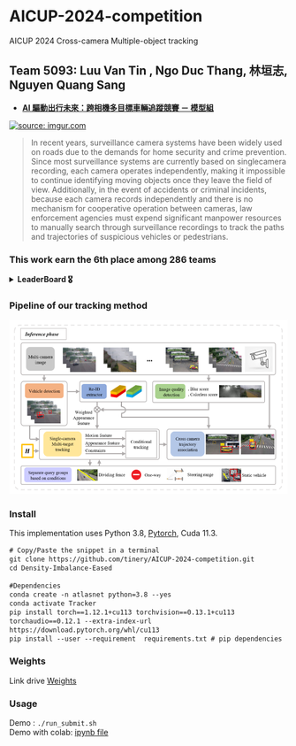 # AICUP-2024-competition
AICUP 2024 Cross-camera Multiple-object tracking

## Team 5093: Luu Van Tin , Ngo Duc Thang, 林垣志, Nguyen Quang Sang 
- [**AI 驅動出行未來：跨相機多目標車輛追蹤競賽 － 模型組**](https://tbrain.trendmicro.com.tw/Competitions/Details/33)  
  
<a href="https://tbrain.trendmicro.com.tw/Competitions/Details/33"><img src="https://i.imgur.com/3nfLbdW.png" title="source: imgur.com" /></a>  
> In recent years, surveillance camera systems have been widely used on roads due to the demands for
home security and crime prevention. Since most surveillance systems are currently based on singlecamera recording, each camera operates independently, making it impossible to continue identifying
moving objects once they leave the field of view. Additionally, in the event of accidents or criminal
incidents, because each camera records independently and there is no mechanism for cooperative
operation between cameras, law enforcement agencies must expend significant manpower resources to
manually search through surveillance recordings to track the paths and trajectories of suspicious vehicles
or pedestrians. 

### This work earn the 6th place among 286 teams
<details>
  <summary><b>LeaderBoard 🎖️</b></summary>
![image](https://github.com/Louislin0128/AICUP-2024-competition/photo/lb.png)
</details>

### Pipeline of our tracking method
![image](https://github.com/tinery/AICUP-2024-competition/blob/main/image/overall.png)

### Install
This implementation uses Python 3.8, [Pytorch](http://pytorch.org/),  Cuda 11.3. 
```shell
# Copy/Paste the snippet in a terminal
git clone https://github.com/tinery/AICUP-2024-competition.git
cd Density-Imbalance-Eased

#Dependencies
conda create -n atlasnet python=3.8 --yes
conda activate Tracker
pip install torch==1.12.1+cu113 torchvision==0.13.1+cu113 torchaudio==0.12.1 --extra-index-url https://download.pytorch.org/whl/cu113
pip install --user --requirement  requirements.txt # pip dependencies
```

### Weights
Link drive [Weights](https://drive.google.com/drive/folders/1mLgClpvm73F2PfR_laCfPdZw_sNB_09q?usp=sharing)

### Usage

Demo :    ```./run_submit.sh``` <br>
Demo with colab: [ipynb file](https://colab.research.google.com/drive/1JhZn74iufFo03VShJwyz2YaludL96e44#scrollTo=jB83q1UYGqLK)
